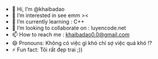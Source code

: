 - 👋 Hi, I’m @khaibadao
- 👀 I’m interested in see emm ><
- 🌱 I’m currently learning : C++
- 💞️ I’m looking to collaborate on : luyencode.net
- 📫 How to reach me : khaibadao0.0@gmail.com
- 😄 Pronouns: Không có việc gì khó chỉ sợ việc quá khó !?
- ⚡ Fun fact: Tôi rất đẹp trai ;))

<!---
khaibadao/khaibadao is a ✨ special ✨ repository because its `README.md` (this file) appears on your GitHub profile.
You can click the Preview link to take a look at your changes.
--->
